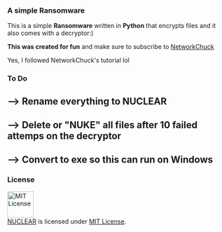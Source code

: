 ### A simple Ransomware
This is a simple **Ransomware** written in **Python** that encrypts files and it also comes with a decryptor:)

**This was created for fun** and make sure to subscribe to [NetworkChuck](https://www.youtube.com/c/NetworkChuck)

Yes, I followed NetworkChuck's tutorial lol

### To Do
## --> Rename everything to NUCLEAR
## --> Delete or "NUKE" all files after 10 failed attemps on the decryptor
## --> Convert to exe so this can run on Windows

### License
<a rel="license" href="https://opensource.org/licenses/MIT"><img alt="MIT License" src="https://cloud.githubusercontent.com/assets/5456665/18950087/fbe0681a-865f-11e6-9552-e59d038d5913.png" width="60em" height=auto/></a><br/><a href="https://github.com/skryptkidz/NUCLEAR">NUCLEAR</a> is licensed under <a rel="license" href="https://opensource.org/licenses/MIT">MIT License</a>.

